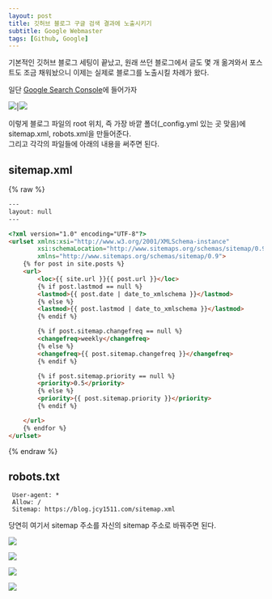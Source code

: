 ```yaml
---
layout: post
title: 깃허브 블로그 구글 검색 결과에 노출시키기
subtitle: Google Webmaster
tags: [Github, Google]
---
```

기본적인 깃허브 블로그 세팅이 끝났고, 원래 쓰던 블로그에서 글도 몇 개 옮겨와서 포스트도 조금 채워놨으니 이제는 실제로 블로그를 노출시킬 차례가 왔다.

일단 [Google Search Console](https://search.google.com/search-console/about)에 들어가자

![](/assets/img/add-sitemap.png)|![](/assets/img/add-robots.png)

이렇게 블로그 파일의 root 위치, 즉 가장 바깥 폴더(_config.yml 있는 곳 맞음)에 sitemap.xml, robots.xml을 만들어준다.  
그리고 각각의 파일들에 아래의 내용을 써주면 된다.

## sitemap.xml  
{% raw %}
``` html
---
layout: null
---

<?xml version="1.0" encoding="UTF-8"?>
<urlset xmlns:xsi="http://www.w3.org/2001/XMLSchema-instance"
        xsi:schemaLocation="http://www.sitemaps.org/schemas/sitemap/0.9 http://www.sitemaps.org/schemas/sitemap/0.9/sitemap.xsd"
        xmlns="http://www.sitemaps.org/schemas/sitemap/0.9">
    {% for post in site.posts %}
    <url>
        <loc>{{ site.url }}{{ post.url }}</loc>
        {% if post.lastmod == null %}
        <lastmod>{{ post.date | date_to_xmlschema }}</lastmod>
        {% else %}
        <lastmod>{{ post.lastmod | date_to_xmlschema }}</lastmod>
        {% endif %}

        {% if post.sitemap.changefreq == null %}
        <changefreq>weekly</changefreq>
        {% else %}
        <changefreq>{{ post.sitemap.changefreq }}</changefreq>
        {% endif %}

        {% if post.sitemap.priority == null %}
        <priority>0.5</priority>
        {% else %}
        <priority>{{ post.sitemap.priority }}</priority>
        {% endif %}

    </url>
    {% endfor %}
</urlset>
```
{% endraw %}


## robots.txt
```
 User-agent: *
 Allow: /
 Sitemap: https://blog.jcy1511.com/sitemap.xml
```
당연히 여기서 sitemap 주소를 자신의 sitemap 주소로 바꿔주면 된다.

![](/assets/img/localhost-sitemap.xml.png)

![](assets/../../assets/img/google-search-console-domain-inpu.png)

![](/assets/img/google-search-console-auto-checked.png)

![](/assets/img/sitemap-success.png)




